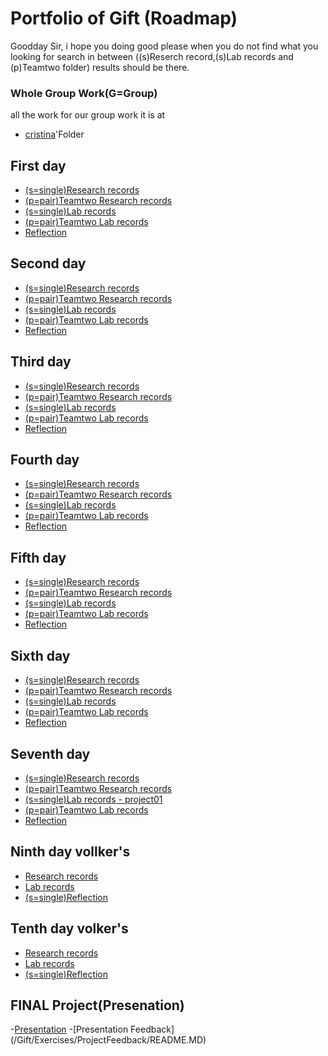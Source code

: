 # Portfolio of Gift (Roadmap)
Goodday Sir, i hope you doing good please when you do not find what you looking for search in between ((s)Reserch record,(s)Lab records and (p)Teamtwo folder) results should be there.

### Whole Group Work(G=Group) 
all the work for our group work it is at 
- [cristina](/Cristina/)'Folder


## First day
- [(s=single)Research records](/Gift/Lecture/lecture01/README.MD)
- [(p=pair)Teamtwo  Research records](/TeamTwo/exercises/exerciseday1/README.md)
- [(s=single)Lab records](/Gift/Exercises/exercise01/README.MD)
- [(p=pair)Teamtwo  Lab records](/TeamTwo/exercises/exerciseday1/README.md)
- [Reflection](/Gift/reflections/reflection01/README.md)

## Second day
- [(s=single)Research records](/Gift/Lecture/lecture02/REAME.MD)
- [(p=pair)Teamtwo Research records](/TeamTwo/exercises/exerciseday2/README.md)
- [(s=single)Lab records](/Gift/Lecture/lecture02/REAME.MD)
- [(p=pair)Teamtwo  Lab records](/TeamTwo/exercises/exerciseday2/README.md)
- [Reflection](/Gift/reflections/reflection02/README.MD)

## Third day
- [(s=single)Research records](/Gift/Lecture/lecture03/README.MD)
- [(p=pair)Teamtwo Research records](/TeamTwo/exercises/exerciseday3/README.md)
- [(s=single)Lab records](/Gift/Exercises/exercise03/README.MD)
- [(p=pair)Teamtwo  Lab records](/TeamTwo/exercises/exerciseday3/README.md)
- [Reflection](/Gift/reflections/reflection03/README.MD)

## Fourth day
- [(s=single)Research records](/Gift/Lecture/lecture04/README.MD)
- [(p=pair)Teamtwo Research records](/TeamTwo/exercises/exerciseday4/README.md)
- [(s=single)Lab records](/Gift/Exercises/exercise04/README.MD)
- [(p=pair)Teamtwo Lab records](/TeamTwo/exercises/exerciseday4/README.md)
- [Reflection](/Gift/reflections/reflection04/README.MD)

## Fifth day
- [(s=single)Research records](/Gift/Lecture/lecture05/README.MD)
- [(p=pair)Teamtwo Research records](/TeamTwo//exercises/exerciseday5/README.md)
- [(s=single)Lab records](/Gift/Exercises/exercise05/README.MD)
- [(p=pair)Teamtwo Lab records](/TeamTwo//exercises/exerciseday5/README.md)
- [Reflection](/Gift/reflections/reflection05/README.MD)

## Sixth day
- [(s=single)Research records](/Gift/Lecture/Lecture06/README.MD)
- [(p=pair)Teamtwo Research records](/TeamTwo/exercises/exerciseday6/README.MD)
- [(s=single)Lab records](/Gift/Exercises/exercise06/README.MD)
- [(p=pair)Teamtwo Lab records](/TeamTwo/exercises/exerciseday6/README.MD)
- [Reflection](/Gift/reflections/reflection06/README.MD)

## Seventh day
- [(s=single)Research records](/Gift/Lecture/lecture07/README.MD)
- [(p=pair)Teamtwo Research records](/Gift/Exercises/exercise07/README.MD)
- [(s=single)Lab records - project01](/Gift/Exercises/exercise07/README.MD)
- [(p=pair)Teamtwo Lab records](/Gift/Exercises/exercise07/README.MD)
- [Reflection](/Gift/reflections/reflection07/README.MD)

## Ninth day vollker's
- [Research records](/Gift/Lecture/lecture09&10/README.MD)
- [Lab records](/Gift/Exercises/exercise09&10(volker))
- [(s=single)Reflection](/Gift/reflections/reflection09volkers/README.MD)

## Tenth day volker's
- [Research records](/Gift/Lecture/lecture09&10/README.MD)
- [Lab records](/Gift/Exercises/exercise09&10(volker)/)
- [(s=single)Reflection](/Gift/reflections/reflection09volkers/README.MD)

## FINAL Project(Presenation)
-[Presentation](/Gift/Exercises/FinalProject/README.MD)
-[Presentation Feedback](/Gift/Exercises/ProjectFeedback/README.MD\)